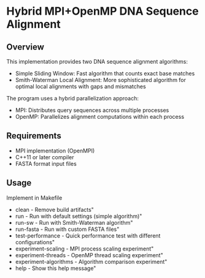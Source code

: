 # Hybrid MPI+OpenMP DNA Sequence Alignment

## Overview
This implementation provides two DNA sequence alignment algorithms:

- Simple Sliding Window: Fast algorithm that counts exact base matches
- Smith-Waterman Local Alignment: More sophisticated algorithm for optimal local alignments with gaps and mismatches

The program uses a hybrid parallelization approach:

- MPI: Distributes query sequences across multiple processes
- OpenMP: Parallelizes alignment computations within each process

## Requirements
- MPI implementation (OpenMPI)
- C++11 or later compiler
- FASTA format input files

## Usage
Implement in Makefile
- clean - Remove build artifacts"
- run - Run with default settings (simple algorithm)"
- run-sw - Run with Smith-Waterman algorithm"
- run-fasta - Run with custom FASTA files"
- test-performance - Quick performance test with different configurations"
- experiment-scaling - MPI process scaling experiment"
- experiment-threads - OpenMP thread scaling experiment"
- experiment-algorithms - Algorithm comparison experiment"
- help - Show this help message"